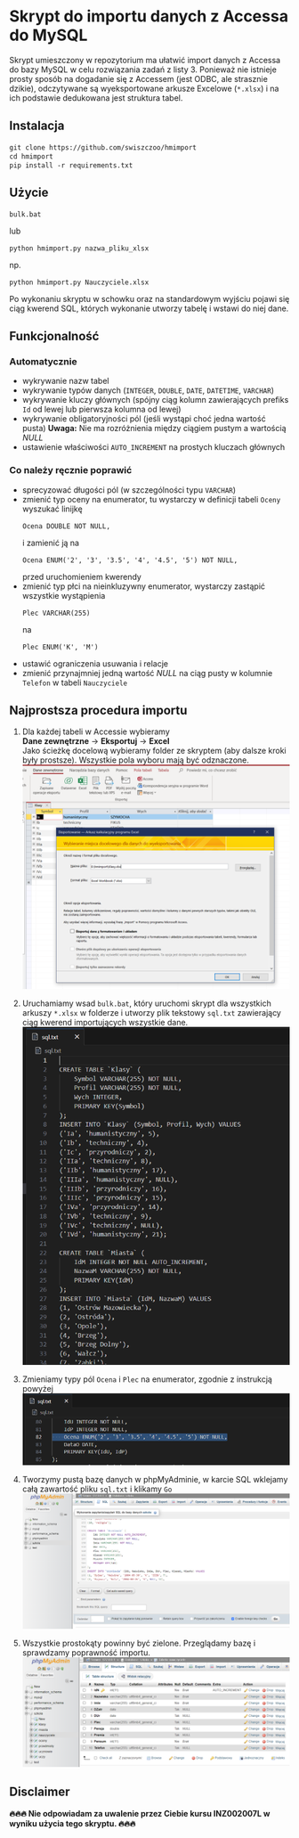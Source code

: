 # Skrypt do importu danych z Accessa do MySQL

Skrypt umieszczony w repozytorium ma ułatwić import danych z Accessa do bazy MySQL w celu rozwiązania zadań z listy 3. Ponieważ nie istnieje prosty sposób na dogadanie się z Accessem (jest ODBC, ale strasznie dzikie), odczytywane są wyeksportowane arkusze Excelowe (`*.xlsx`) i na ich podstawie dedukowana jest struktura tabel.

## Instalacja
```
git clone https://github.com/swiszczoo/hmimport
cd hmimport
pip install -r requirements.txt
```

## Użycie
```
bulk.bat
```
lub
```
python hmimport.py nazwa_pliku_xlsx
```
np.
```
python hmimport.py Nauczyciele.xlsx
```
Po wykonaniu skryptu w schowku oraz na standardowym wyjściu pojawi się ciąg kwerend SQL, których wykonanie utworzy tabelę i wstawi do niej dane.

## Funkcjonalność

### Automatycznie
+ wykrywanie nazw tabel
+ wykrywanie typów danych (`INTEGER`, `DOUBLE`, `DATE`, `DATETIME`, `VARCHAR`)
+ wykrywanie kluczy głównych (spójny ciąg kolumn zawierających prefiks `Id` od lewej lub pierwsza kolumna od lewej)
+ wykrywanie obligatoryjności pól (jeśli wystąpi choć jedna wartość pusta)
  **Uwaga:** Nie ma rozróżnienia między ciągiem pustym a wartością *NULL*
+ ustawienie właściwości `AUTO_INCREMENT` na prostych kluczach głównych

### Co należy ręcznie poprawić
+ sprecyzować długości pól (w szczególności typu `VARCHAR`)
+ zmienić typ oceny na enumerator, tu wystarczy w definicji tabeli `Oceny` wyszukać linijkę
  ```
  Ocena DOUBLE NOT NULL,
  ```
  i zamienić ją na
  ```
  Ocena ENUM('2', '3', '3.5', '4', '4.5', '5') NOT NULL,
  ```
  przed uruchomieniem kwerendy
+ zmienić typ płci na nieinkluzywny enumerator, wystarczy zastąpić wszystkie wystąpienia  
  ```
  Plec VARCHAR(255)
  ```
  na  
  ```
  Plec ENUM('K', 'M')
  ```
+ ustawić ograniczenia usuwania i relacje
+ zmienić przynajmniej jedną wartość *NULL* na ciąg pusty w kolumnie `Telefon` w tabeli `Nauczyciele`
  
## Najprostsza procedura importu

1. Dla każdej tabeli w Accessie wybieramy  
   **Dane zewnętrzne** -> **Eksportuj** -> **Excel**  
   Jako ścieżkę docelową wybieramy folder ze skryptem (aby dalsze kroki były prostsze). Wszystkie pola wyboru mają być odznaczone.  
   ![Krok 1](screenshots/step1.png)

2. Uruchamiamy wsad `bulk.bat`, który uruchomi skrypt dla wszystkich arkuszy `*.xlsx` w folderze i utworzy plik tekstowy `sql.txt` zawierający ciąg kwerend importujących wszystkie dane.  
   ![Krok 2](screenshots/step2.png)

3. Zmieniamy typy pól `Ocena` i `Plec` na enumerator, zgodnie z instrukcją powyżej  
   ![Krok 3](screenshots/step3.png)

4. Tworzymy pustą bazę danych w phpMyAdminie, w karcie SQL wklejamy całą zawartość pliku `sql.txt` i klikamy `Go`  
   ![Krok 4](screenshots/step4.png)

5. Wszystkie prostokąty powinny być zielone. Przeglądamy bazę i sprawdzamy poprawność importu.  
   ![Krok 5](screenshots/step5.png)

## Disclaimer
**🔥🔥🔥 Nie odpowiadam za uwalenie przez Ciebie kursu INZ002007L w wyniku użycia tego skryptu. 🔥🔥🔥**
